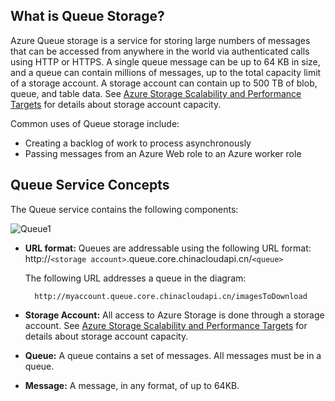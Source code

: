 ## What is Queue Storage?

Azure Queue storage is a service for storing large numbers of
messages that can be accessed from anywhere in the world via
authenticated calls using HTTP or HTTPS. A single queue message can be
up to 64 KB in size, and a queue can contain millions of messages, up to the
total capacity limit of a storage account. A storage account can contain up to 500 TB of blob, queue, and table data. See [Azure Storage Scalability and Performance Targets](http://msdn.microsoft.com/zh-cn/library/azure/dn249410.aspx) for details about storage account capacity.

Common uses of Queue storage include:

-   Creating a backlog of work to process asynchronously
-   Passing messages from an Azure Web role to an Azure worker role

## Queue Service Concepts

The Queue service contains the following components:

![Queue1](./media/storage-queue-concepts-include/queue1.png)


- **URL format:** Queues are addressable using the following URL format:   
	http://`<storage account>`.queue.core.chinacloudapi.cn/`<queue>` 
      
	The following URL addresses a queue in the diagram:  
		
		http://myaccount.queue.core.chinacloudapi.cn/imagesToDownload

- **Storage Account:** All access to Azure Storage is done through a storage account. See [Azure Storage Scalability and Performance Targets](/documentation/articles/storage-scalability-targets) for details about storage account capacity.

- **Queue:** A queue contains a set of messages. All messages must be in a queue.

- **Message:** A message, in any format, of up to 64KB.

